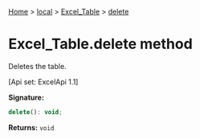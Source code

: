 [Home](./index) &gt; [local](local.md) &gt; [Excel\_Table](local.excel_table.md) &gt; [delete](local.excel_table.delete.md)

# Excel\_Table.delete method

Deletes the table. 

 \[Api set: ExcelApi 1.1\]

**Signature:**
```javascript
delete(): void;
```
**Returns:** `void`

